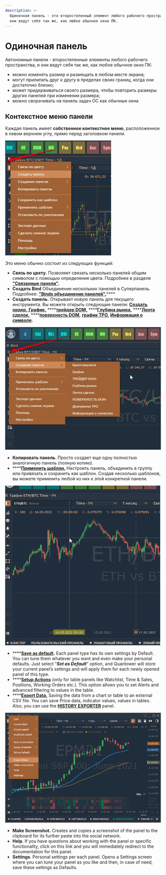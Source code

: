 ```yaml
---
description: >-
  Одиночная панель - это второстепенный элемент любого рабочего пространства, и
  они ведут себя так же, как любое обычное окно ПК.
---
```


# Одиночная панель

Автономные панели - второстепенные элементы любого рабочего пространства, и они ведут себя так же, как любое обычное окно ПК:

* можно изменять размер и размещать в любом месте экрана;
* могут прилипать друг к другу в пределах своих границ, когда они достаточно близко;
* может придерживаться своего размера, чтобы повторить размеры других панелей при изменении размера;
* можно сворачивать на панель задач ОС как обычные окна

## Контекстное меню панели

Каждая панель имеет **собственное контекстное меню**, расположенное в левом верхнем углу, прямо перед заголовком панели.

![](../.gitbook/assets/menyu.png)

Это меню обычно состоит из следующих функций:

* **Связь по цвету.** Позволяет связать несколько панелей общим символом с помощью определения цвета. Подробнее в разделе [**"Связанные панели"**](https://app.gitbook.com/@quantower/s/quantower-ru/~/drafts/-Ma7xTODeGYMgEpmiuQ-/general-settings/link-panels)**.**
* **Создать Bind** Объединение нескольких панелей в Суперпанель. Подробнее: [**"Binds объединение панелей".**](https://app.gitbook.com/@quantower/s/quantower-ru/~/drafts/-Ma8piLxj907L8bDjdQX/general-settings/binds)\*\*\*\*
* **Создать панель.** Открывает новую панель для текущего инструмента. Вы можете открыть следующие панели:  [**Создать ордер**](https://app.gitbook.com/@quantower/s/quantower-ru/~/drafts/-Ma80V15tvxILSGD6fGC/trading-panels/order-entry)**,**[ **График,**](https://app.gitbook.com/@quantower/s/quantower-ru/~/drafts/-Ma80V15tvxILSGD6fGC/analytics-panels/chart) ****[**трейдер DOM,**](https://app.gitbook.com/@quantower/s/quantower-ru/~/drafts/-Ma80V15tvxILSGD6fGC/trading-panels/dom-trader) ****[**Глубина рынка,**](https://app.gitbook.com/@quantower/s/quantower-ru/~/drafts/-Ma80V15tvxILSGD6fGC/trading-panels/market-depth) ****[**Лента сделок,**](https://app.gitbook.com/@quantower/s/quantower-ru/~/drafts/-Ma80V15tvxILSGD6fGC/analytics-panels/time-and-sales) ****[**поверхность DOM**](https://app.gitbook.com/@quantower/s/quantower-ru/~/drafts/-Ma80V15tvxILSGD6fGC/analytics-panels/dom-surface)**,** [**график TPO**](https://app.gitbook.com/@quantower/s/quantower-ru/~/drafts/-Ma8piLxj907L8bDjdQX/analytics-panels/tpo-chart)**,** [**Информация о символе**](https://app.gitbook.com/@quantower/s/quantower-ru/~/drafts/-Ma8piLxj907L8bDjdQX/analytics-panels/tpo-chart)**.**

![](../.gitbook/assets/menyu-paneli.png)

* **Копировать панель**. Просто создает еще одну полностью аналогичную панель \(полную копию\).
* \*\*\*\*[**Применить шаблон.**](https://app.gitbook.com/@quantower/s/quantower-ru/~/drafts/-Ma96l-5cKuNsF1kr68X/general-settings/templates) Настроить панель, объединить в группу или привязать и сохранить как шаблон. Создав несколько шаблонов, вы можете применить любой из них к этой конкретной панели.

![](../.gitbook/assets/smena-shablona.gif)

* \*\*\*\*[**Save as default**](set-as-default.md)**.** Each panel type has its own settings by Default. You can tune them whatever you want and even make your personal defaults. Just select “_**Set as Default**_” option, and Quantower will store your current panel’s settings and will apply them for each newly opened panel of this type.
* \*\*\*\*[**Setup Actions**](setup-actions-and-advanced-filters.md) \(only for table panels like Watchlist, Time & Sales, Positions, Working Orders etc.\). This option allows you to set Alerts and advanced filtering to values in the table.
* \*\*\*\*[**Export Data.**](../miscellaneous-panels/history-exporter.md#how-to-export-historical-data-via-other-panels) Saving the data from a chart or table to an external CSV file. You can save Price data, indicator values, values in tables. Also, you can use the [**HISTORY EXPORTER**](../miscellaneous-panels/history-exporter.md) panel.

![](../.gitbook/assets/image%20%28207%29.png)

* **Make Screenshot.** Creates and copies a screenshot of the panel to the clipboard for its further paste into the social network.
* **Help**. If you have questions about working with the panel or specific functionality, click on this link and you will immediately redirect to the documentation for this panel.
* **Settings**. Personal settings per each panel. Opens a Settings screen where you can tune your panel as you like and then, in case of need, save these settings as Defaults.

